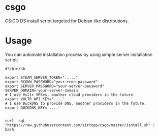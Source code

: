# csgo
CS:GO DS install script targeted for Debian-like distributions.

# Usage

You can automate installation process by using simple server installation script:

```
#!/bin/sh

export STEAM_SERVER_TOKEN="....."
export RCONN_PASSWORD="your-rcon-password"
export SERVER_PASSWORD="your-server-password"
SERVER_DOMAIN='your-server-domain'
# I use Vultr VPSes, another cloud providers in the future.
export VULTR_API_KEY='....'
# I use DuckDNS to provide DNS, another providers in the future.
export DUCKDNS_KEY='....'


curl -sqL "https://raw.githubusercontent.com/sirtopp/csgo/master/isntall.sh" | bash
```
